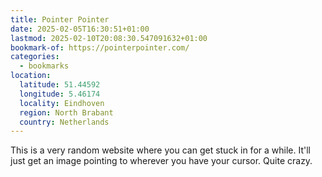 ```yaml
---
title: Pointer Pointer
date: 2025-02-05T16:30:51+01:00
lastmod: 2025-02-10T20:08:30.547091632+01:00
bookmark-of: https://pointerpointer.com/
categories:
  - bookmarks
location:
  latitude: 51.44592
  longitude: 5.46174
  locality: Eindhoven
  region: North Brabant
  country: Netherlands
---
```


This is a very random website where you can get stuck in for a while. It'll just get an image pointing to wherever you have your cursor. Quite crazy.
